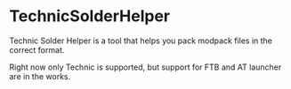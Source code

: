 TechnicSolderHelper
===================

Technic Solder Helper is a tool that helps you pack modpack files in the correct format.

Right now only Technic is supported, but support for FTB and AT launcher are in the works. 
